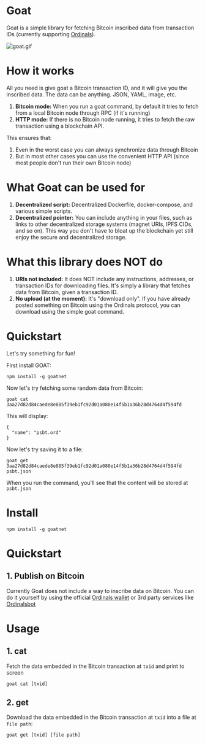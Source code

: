 # Goat

Goat is a simple library for fetching Bitcoin inscribed data from transaction IDs (currently supporting [Ordinals](https://ordinals.com)).

![goat.gif](goat.gif)

# How it works

All you need is give goat a Bitcoin transaction ID, and it will give you the inscribed data. The data can be anything. JSON, YAML, image, etc.

1. **Bitcoin mode:** When you run a goat command, by default it tries to fetch from a local Bitcoin node through RPC (if it's running)
2. **HTTP mode:** If there is no Bitcoin node running, it tries to fetch the raw transaction using a blockchain API.

This ensures that:

1. Even in the worst case you can always synchronize data through Bitcoin
2. But in most other cases you can use the convenient HTTP API (since most people don't run their own Bitcoin node)

# What Goat can be used for

1. **Decentralized script:** Decentralized Dockerfile, docker-compose, and various simple scripts.
2. **Decentralized pointer:** You can include anything in your files, such as links to other decentralized storage systems (magnet URIs, IPFS CIDs, and so on). This way you don't have to bloat up the blockchain yet still enjoy the secure and decentralized storage.

# What this library does NOT do

1. **URIs not included:** It does NOT include any instructions, addresses, or transaction IDs for downloading files. It's simply a library that fetches data from Bitcoin, given a transaction ID.
2. **No upload (at the moment):** It's "download only". If you have already posted something on Bitcoin using the Ordinals protocol, you can download using the simple goat command.

# Quickstart

Let's try something for fun!

First install GOAT:

```
npm install -g goatnet
```

Now let's try fetching some random data from Bitcoin:

```
goat cat 3aa27d82d84caede8e885f39eb1fc92d01a080e14f5b1a36b28d4764d4f594fd
```

This will display:

```
{
  "name": "psbt.ord"
}
```

Now let's try saving it to a file:

```
goat get 3aa27d82d84caede8e885f39eb1fc92d01a080e14f5b1a36b28d4764d4f594fd psbt.json
```

When you run the command, you'll see that the content will be stored at `psbt.json`


# Install

```
npm install -g goatnet
```

# Quickstart

## 1. Publish on Bitcoin

Currently Goat does not include a way to inscribe data on Bitcoin. You can do it yourself by using the official [Ordinals wallet](https://ordinals.com) or 3rd party services like [Ordinalsbot](https://ordinalsbot.com/)

# Usage

## 1. cat

Fetch the data embedded in the Bitcoin transaction at `txid` and print to screen

```
goat cat [txid]
```

## 2. get

Download the data embedded in the Bitcoin transaction at `txid` into a file at `file path`:

```
goat get [txid] [file path]
```

